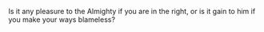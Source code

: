 Is it any pleasure to the Almighty if you are in the right, or is it gain to him if you make your ways blameless?

